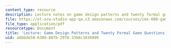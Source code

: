 ```yaml
---
content_type: resource
description: Lecture notes on game design patterns and twenty formal game questions.
file: https://ol-ocw-studio-app-qa.s3.amazonaws.com/courses/cms-608-game-design-spring-2008/a6bbde506380807b297833b8c1036999_MITCMS_608s08_lec05.pdf
file_type: application/pdf
resourcetype: Document
title: 'Lecture: Game Design Patterns and Twenty Formal Game Questions'
uid: a6bbde50-6380-807b-2978-33b8c1036999
---
```

